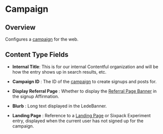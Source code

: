 # Campaign

## Overview

Configures a [campaign](https://github.com/DoSomething/rogue/blob/master/docs/endpoints/campaigns.md) for the web.

## Content Type Fields

- **Internal Title**: This is for our internal Contentful organization and will be how the entry shows up in search results, etc.

- **Campaign ID** : The ID of the [campaign](https://github.com/DoSomething/rogue/blob/master/docs/endpoints/campaigns.md) to create signups and posts for.

- **Display Referral Page** : Whether to display the [Referral Page Banner](development/features/referral-pages.md) in the signup Affirmation.

- **Blurb** : Long text displayed in the LedeBanner.

- **Landing Page** : Reference to a [Landing Page](development/content-types/landing-page.md) or Sixpack Experiment entry, displayed when the current user has not signed up for the campaign.
